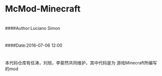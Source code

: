 McMod-Minecraft
===============

#
####Author:Luciano Simon
#
####Date:2016-07-06 12:00
#

本代码仓库有任涛，刘旭，李斐然共同维护，其中代码是为
游戏Minecraft所编写的mod
